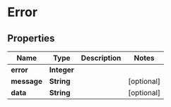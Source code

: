
# Error

## Properties
Name | Type | Description | Notes
------------ | ------------- | ------------- | -------------
**error** | **Integer** |  | 
**message** | **String** |  |  [optional]
**data** | **String** |  |  [optional]



